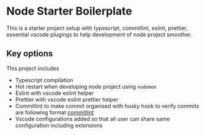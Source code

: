 # Node Starter Boilerplate

This is a starter project setup with typescript, commitlint, eslint, prettier, essential vscode plugings to help development of node project smoother.

## Key options

This project includes

- Typescript compilation
- Hot restart when developing node project using `nodemon`
- Eslint with vscode eslint helper
- Prettier with vscode eslint prettier helper
- Commitlint to make commit organised with husky hook to verify commits are following format [commitlint](https://commitlint.js.org/#/)
- Vscode configurations added so that all user can share same configuration including extensions
